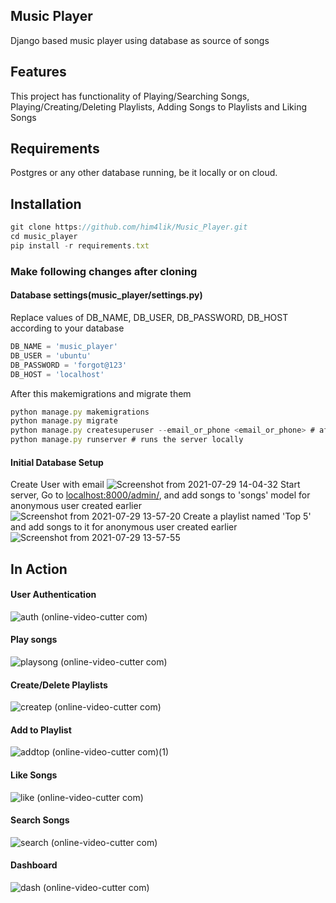 ## Music Player
Django based music player using database as source of songs
## Features
This project has functionality of Playing/Searching Songs, Playing/Creating/Deleting Playlists, Adding Songs to Playlists and Liking Songs
## Requirements
Postgres or any other database running, be it locally or on cloud.

## Installation
```javascript
git clone https://github.com/him4lik/Music_Player.git
cd music_player
pip install -r requirements.txt
```
### Make following changes after cloning
#### Database settings(music_player/settings.py)
Replace values of DB_NAME, DB_USER, DB_PASSWORD, DB_HOST according to your database
```javascript
DB_NAME = 'music_player'
DB_USER = 'ubuntu'
DB_PASSWORD = 'forgot@123'
DB_HOST = 'localhost'
```
After this makemigrations and migrate them
```javascript
python manage.py makemigrations
python manage.py migrate
python manage.py createsuperuser --email_or_phone <email_or_phone> # after this prompt will ask you to set password for superuser
python manage.py runserver # runs the server locally
```

#### Initial Database Setup
Create User with email
![Screenshot from 2021-07-29 14-04-32](https://user-images.githubusercontent.com/75934883/127460157-4a8a6647-1fad-4916-88de-f9f691a56611.png)
Start server, Go to [localhost:8000/admin/](http://localhost:8000/admin/), and add songs to 'songs' model for anonymous user created earlier<br/>
![Screenshot from 2021-07-29 13-57-20](https://user-images.githubusercontent.com/75934883/127459352-b9bf349b-9e6f-43de-8f78-1f5f3de6b6be.png)
Create a playlist named 'Top 5' and add songs to it for anonymous user created earlier
![Screenshot from 2021-07-29 13-57-55](https://user-images.githubusercontent.com/75934883/127459178-91f029f3-601d-4970-a3e0-164ed70ead2d.png)

## In Action
#### User Authentication
![auth (online-video-cutter com)](https://user-images.githubusercontent.com/75934883/127489631-22a6a0b3-e80e-4c9c-b86d-3301a1cc7905.gif)
#### Play songs
![playsong (online-video-cutter com)](https://user-images.githubusercontent.com/75934883/127489578-13feb445-0aa0-4221-802d-ba0204859511.gif)
#### Create/Delete Playlists
![createp (online-video-cutter com)](https://user-images.githubusercontent.com/75934883/127489609-59926c75-f6cd-41fe-a086-3dc2215dda3c.gif)
#### Add to Playlist
![addtop (online-video-cutter com)(1)](https://user-images.githubusercontent.com/75934883/127489654-a34b133e-a7a1-4220-89ed-d0b4aac09e41.gif)
#### Like Songs
![like (online-video-cutter com)](https://user-images.githubusercontent.com/75934883/127488786-ea75933c-b398-45f5-a24f-eaceddaf452d.gif)
#### Search Songs
![search (online-video-cutter com)](https://user-images.githubusercontent.com/75934883/127489592-19626b54-55a3-4285-b0f7-b459d3735ef3.gif)
#### Dashboard
![dash (online-video-cutter com)](https://user-images.githubusercontent.com/75934883/127489219-50664c66-26f7-4416-9b9e-c51b4e061329.gif)
